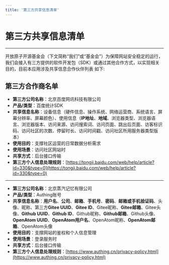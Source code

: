 ```yaml
---
title: '第三方共享信息清单'
---
```


<div class='markdown markdown-statement'>

# 第三方共享信息清单

<hr/>

开放原子开源基金会（下文简称“我们”或“基金会”）为保障网站安全稳定的运行，我们会接入有三方提供的软件开发包（SDK）或通过其他合作方式，以实现相关目的，目前本应用涉及共享信息合作伙伴列表 如下:

## 第三方合作商名单

- **第三方公司名称**：北京百度网讯科技有限公司
- **产品/类型**：百度统计SDK
- **共享信息名称**：设备信息（硬件信息、操作系统、网络运营商、系统语言、屏幕分辨率、屏幕颜色）、使用信息（**IP地址**、**地域**、浏览器类型、浏览器语言、浏览器版本、访问来源、访问搜索词、访问页面、跳出后页面、访客标识码、访问社区的次数、停留时长、访问时间戳、访问社区所用服务器类型版本）
- **使用目的**：支撑社区运营的日常数据分析需求
- **使用场景**：访问社区网站时
- **共享方式**：后台接口传输
- **第三方个人信息处理规则**：[https://tongji.baidu.com/web/help/article?id=330&type=0](https://tongji.baidu.com/web/help/article?id=330&type=0)

<hr/>

- **第三方公司名称**：北京蒸汽记忆有限公司
- **产品/类型**：Authing账号
- **共享信息名称**：**用户名**、**公司**、**邮箱**、**手机号**、**密码**、**邮箱或手机验证码**、头像、昵称、第三方**Gitee UUID**、**Gitee ID**、Gitee昵称、**Gitee邮箱**、Gitee头像、**Github UUID**、**Github ID**、Github昵称、**Github邮箱**、Github头像、**OpenAtom UUID**、**OpenAtom用户名**、OpenAtom昵称、**OpenAtom邮箱**、OpenAtom头像
- **使用目的**：支撑网站的鉴权和个人信息管理
- **使用场景**：登录服务时
- **共享方式**：后台接口传输
- **第三方个人信息处理规则**：[https://www.authing.cn/privacy-policy.html](https://www.authing.cn/privacy-policy.html)

</div>
